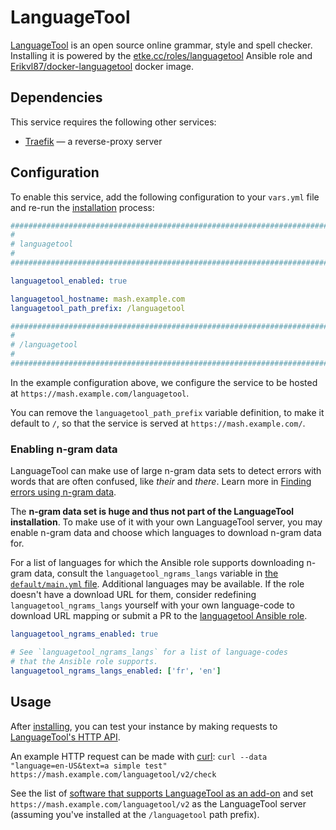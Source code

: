# LanguageTool

[LanguageTool](https://languagetool.org/) is an open source online grammar, style and spell checker. Installing it is powered by the [etke.cc/roles/languagetool](https://gitlab.com/etke.cc/roles/languagetool) Ansible role and [Erikvl87/docker-languagetool](https://github.com/Erikvl87/docker-languagetool) docker image.

## Dependencies

This service requires the following other services:

- [Traefik](traefik.md) — a reverse-proxy server


## Configuration

To enable this service, add the following configuration to your `vars.yml` file and re-run the [installation](../installing.md) process:

```yaml
########################################################################
#                                                                      #
# languagetool                                                         #
#                                                                      #
########################################################################

languagetool_enabled: true

languagetool_hostname: mash.example.com
languagetool_path_prefix: /languagetool

########################################################################
#                                                                      #
# /languagetool                                                        #
#                                                                      #
########################################################################
```

In the example configuration above, we configure the service to be hosted at `https://mash.example.com/languagetool`.

You can remove the `languagetool_path_prefix` variable definition, to make it default to `/`, so that the service is served at `https://mash.example.com/`.

### Enabling n-gram data

LanguageTool can make use of large n-gram data sets to detect errors with words that are often confused, like *their* and *there*.
Learn more in [Finding errors using n-gram data](https://dev.languagetool.org/finding-errors-using-n-gram-data).

The **n-gram data set is huge and thus not part of the LanguageTool installation**. To make use of it with your own LanguageTool server, you may enable n-gram data and choose which languages to download n-gram data for.

For a list of languages for which the Ansible role supports downloading n-gram data, consult the `languagetool_ngrams_langs` variable in [the `default/main.yml` file](https://gitlab.com/etke.cc/roles/languagetool/-/blob/main/defaults/main.yml). Additional languages may be available. If the role doesn't have a download URL for them, consider redefining `languagetool_ngrams_langs` yourself with your own language-code to download URL mapping or submit a PR to the [languagetool Ansible role](https://gitlab.com/etke.cc/roles/languagetool).

```yaml
languagetool_ngrams_enabled: true

# See `languagetool_ngrams_langs` for a list of language-codes
# that the Ansible role supports.
languagetool_ngrams_langs_enabled: ['fr', 'en']
```

## Usage

After [installing](../installing.md), you can test your instance by making requests to [LanguageTool's HTTP API](https://dev.languagetool.org/public-http-api).

An example HTTP request can be made with [curl](https://curl.se/): `curl --data "language=en-US&text=a simple test" https://mash.example.com/languagetool/v2/check`

See the list of [software that supports LanguageTool as an add-on](https://dev.languagetool.org/software-that-supports-languagetool-as-a-plug-in-or-add-on) and set `https://mash.example.com/languagetool/v2` as the LanguageTool server (assuming you've installed at the `/languagetool` path prefix).
